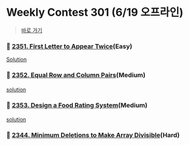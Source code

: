 # Weekly Contest 301 (6/19 오프라인)
> [바로 가기](https://leetcode.com/contest/weekly-contest-303/)

####
### 👀 [2351. First Letter to Appear Twice](https://leetcode.com/problems/first-letter-to-appear-twice/)(Easy)
[Solution](https://github.com/KimHunJin/Study-Book/blob/master/algorithm/src/leetcode/LC_2351.ts)
####
####
### 👀 [2352. Equal Row and Column Pairs](https://leetcode.com/problems/equal-row-and-column-pairs/)(Medium)
####
[solution](https://github.com/KimHunJin/Study-Book/blob/master/algorithm/src/leetcode/LC_2352.ts)
####
### 👀 [2353. Design a Food Rating System](https://leetcode.com/problems/design-a-Food-Rating-System)(Medium)
####
[solution](https://github.com/KimHunJin/Study-Book/blob/master/algorithm/src/leetcode/LC_2353.ts)
####
### 👀 [2344. Minimum Deletions to Make Array Divisible](https://leetcode.com/problems/number-of-excellent-pairs)(Hard)
####

